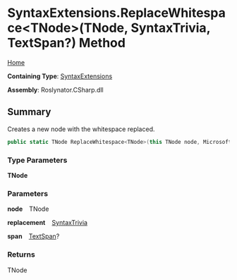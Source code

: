 # SyntaxExtensions\.ReplaceWhitespace\<TNode>\(TNode, SyntaxTrivia, TextSpan?\) Method

[Home](../../../../README.md)

**Containing Type**: [SyntaxExtensions](../README.md)

**Assembly**: Roslynator\.CSharp\.dll

## Summary

Creates a new node with the whitespace replaced\.

```csharp
public static TNode ReplaceWhitespace<TNode>(this TNode node, Microsoft.CodeAnalysis.SyntaxTrivia replacement, Microsoft.CodeAnalysis.Text.TextSpan? span = null) where TNode : Microsoft.CodeAnalysis.SyntaxNode
```

### Type Parameters

**TNode**

### Parameters

**node** &ensp; TNode

**replacement** &ensp; [SyntaxTrivia](https://docs.microsoft.com/en-us/dotnet/api/microsoft.codeanalysis.syntaxtrivia)

**span** &ensp; [TextSpan](https://docs.microsoft.com/en-us/dotnet/api/microsoft.codeanalysis.text.textspan)?

### Returns

TNode

